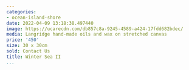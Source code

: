 ```yaml
---
categories:
- ocean-island-shore
date: 2022-04-09 13:18:38.497440
image: https://ucarecdn.com/db857c8a-9245-4589-a424-17fdd682bdec/
media: Langridge hand-made oils and wax on stretched canvas
price: '450'
size: 30 x 30cm
sold: Contact Us
title: Winter Sea II
...
```


